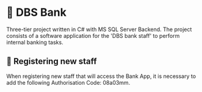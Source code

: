 # 🏧 DBS Bank
Three-tier project written in C# with MS SQL Server Backend. The project consists of a software application for the 'DBS bank staff' to perform internal banking tasks.

## 👥 Registering new staff

When registering new staff that will access the Bank App, it is necessary to add the following Authorisation Code: 08a03mm.



